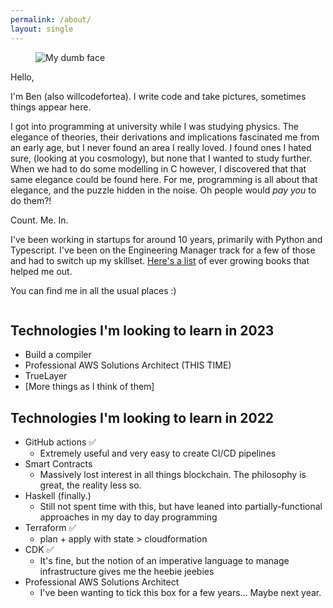 ```yaml
---
permalink: /about/
layout: single
---
```


<figure class="align-right">
  <img alt="My dumb face" src="https://www.gravatar.com/avatar/f279406cab853bc537210949263d69d9?size=300" />
</figure>

Hello,

I'm Ben (also willcodefortea). I write code and take pictures, sometimes things appear here.


I got into programming at university while I was studying physics. The elegance of theories, their derivations and implications fascinated me from an early age, but I never found an area I really loved. I found ones I hated sure, (looking at you cosmology), but none that I wanted to study further. When we had to do some modelling in C however, I discovered that that same elegance could be found here. For me, programming is all about that elegance, and the puzzle hidden in the noise. Oh people would _pay you_ to do them?!

Count. Me. In.

I've been working in startups for around 10 years, primarily with Python and Typescript. I've been on the Engineering Manager track for a few of those and had to switch up my skillset. [Here's a list](/books-that-might-be-worth-reading/) of ever growing books that helped me out.

You can find me in all the usual places :)

<div style="display: flex; justify-content: space-evenly; font-size: 36px;">
  <a href="https://www.github.com/willcodefortea" target="_blank"><i class="fab fa-fw fa-github"></i></a>
  <a href="https://www.linkedin.com/in/ben-emery-willcodefortea/" target="_blank"><i class="fab fa-fw fa-linkedin"></i></a>
</div>

## Technologies I'm looking to learn in 2023

* Build a compiler
* Professional AWS Solutions Architect (THIS TIME)
* TrueLayer
* [More things as I think of them]

## Technologies I'm looking to learn in 2022

* GitHub actions ✅
  * Extremely useful and very easy to create CI/CD pipelines
* Smart Contracts
  * Massively lost interest in all things blockchain. The philosophy is great, the reality less so.
* Haskell (finally.)
  * Still not spent time with this, but have leaned into partially-functional approaches in my day to day programming
* Terraform ✅
  * plan + apply with state > cloudformation
* CDK ✅
  * It's fine, but the notion of an imperative language to manage infrastructure gives me the heebie jeebies
* Professional AWS Solutions Architect
  * I've been wanting to tick this box for a few years... Maybe next year.
